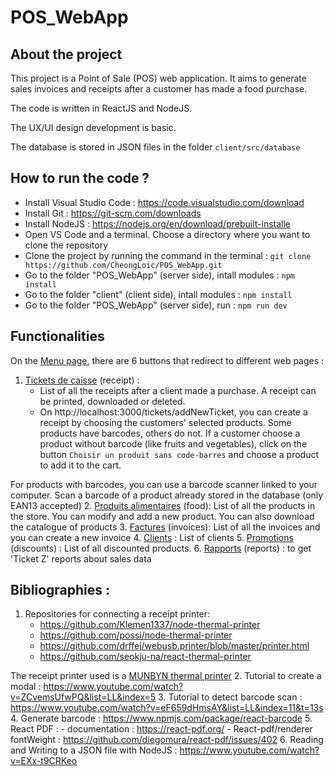 # POS_WebApp

## About the project
This project is a Point of Sale (POS) web application. 
It aims to generate sales invoices and receipts after a customer has made a food purchase.

The code is written in ReactJS and NodeJS.

The UX/UI design development is basic.

The database is stored in JSON files in the folder `client/src/database` 

## How to run the code ? 
- Install Visual Studio Code : https://code.visualstudio.com/download
- Install Git : https://git-scm.com/downloads
- Install NodeJS : https://nodejs.org/en/download/prebuilt-installe
- Open VS Code and a terminal. Choose a directory where you want to clone the repository
- Clone the project by running the command in the terminal  :  `git clone https://github.com/CheongLoic/POS_WebApp.git`
- Go to the folder "POS_WebApp" (server side), intall modules :  `npm install`
- Go to the folder "client" (client side), intall modules :  `npm install`
- Go to the folder "POS_WebApp" (server side), run :  `npm run dev`


## Functionalities
On the [Menu page](http://localhost:3000/), there are 6 buttons that redirect to different web pages : 
1. [Tickets de caisse](http://localhost:3000/tickets) (receipt) : 
    - List of all the receipts after a client made a purchase. A receipt can be printed, downloaded or deleted.
    - On http://localhost:3000/tickets/addNewTicket, you can create a receipt by choosing the customers' selected products. 
Some products have barcodes, others do not. If a customer choose a product without barcode (like fruits and vegetables), click on the button `Choisir un produit sans code-barres` and choose a product to add it to the cart.

For products with barcodes, you can use a barcode scanner linked to your computer. Scan a barcode of a product already stored in the database (only EAN13 accepted)
2. [Produits alimentaires](http://localhost:3000/products) (food): List of all the products in the store. You can modify and add a new product. You can also download the catalogue of products
3. [Factures](http://localhost:3000/invoices) (invoices): List of all the invoices and you can create a new invoice
4. [Clients](http://localhost:3000/customers) : List of clients
5. [Promotions](http://localhost:3000/discounts) (discounts) : List of all discounted products. 
6. [Rapports](http://localhost:3000/reports) (reports) : to get 'Ticket Z' reports about sales data



## Bibliographies :
1. Repositories for connecting a receipt printer: 
    - https://github.com/Klemen1337/node-thermal-printer
    - https://github.com/possi/node-thermal-printer
    - https://github.com/drffej/webusb.printer/blob/master/printer.html
    - https://github.com/seokju-na/react-thermal-printer

The receipt printer used is a [MUNBYN thermal printer](https://www.amazon.fr/MUNBYN-Imprimante-imprimante-Compatible-Chromebook/dp/B0BRZ4VZD1/ref=asc_df_B0BRZ4VZD1/?tag=googshopfr-21&linkCode=df0&hvadid=701511052694&hvpos=&hvnetw=g&hvrand=8971795484163040522&hvpone=&hvptwo=&hvqmt=&hvdev=c&hvdvcmdl=&hvlocint=&hvlocphy=9197924&hvtargid=pla-2010043139937&psc=1&mcid=9d0d9ef375ec3bf5b55d4de354faf80d&gad_source=1) 
2. Tutorial to create a modal : https://www.youtube.com/watch?v=ZCvemsUfwPQ&list=LL&index=5
3. Tutorial to detect barcode scan : https://www.youtube.com/watch?v=eF659dHmsAY&list=LL&index=11&t=13s
4. Generate barcode :  https://www.npmjs.com/package/react-barcode
5. React PDF : 
    - documentation : https://react-pdf.org/
    - React-pdf/renderer fontWeight : https://github.com/diegomura/react-pdf/issues/402
6. Reading and Writing to a JSON file with NodeJS :  https://www.youtube.com/watch?v=EXx-t9CRKeo


<!----


//Loi française sur l'obligation sur les systèmes et logiciels  de caisse:
//https://bofip.impots.gouv.fr/bofip/10691-PGP.html/identifiant=BOI-TVA-DECLA-30-10-30-20210519


// Buffer issue :
//https://stackoverflow.com/questions/61631937/cant-resolve-buffer-in-c-portal-node-modules-string-decoder-node-modules-s
//Run the command : 'npm install buffer --save'

// To resolve "Module not found: Error: Can't resolve 'net' in 'C:\Users\LOL\Desktop\caisse\src'" :
//https://stackoverflow.com/questions/54275069/module-not-found-error-cant-resolve-net-in-node-modules-stompjs-lib
//Run the command 'npm i net -S'

//https://stackoverflow.com/questions/70007274/what-is-must-be-handling-a-user-gesture-to-show-a-permission-request-errror-m


To solve 'X.ps1 cannot be loaded because running scripts is disabled on this system'
https://bobbyhadz.com/blog/yarn-cannot-be-loaded-running-scripts-disabled
- pour avoir la liste des policy : `Get-ExecutionPolicy -List`
- `Set-ExecutionPolicy -ExecutionPolicy RemoteSigned`

https://github.com/theallmightyjohnmanning/electron-express/blob/master/main.js


kill servers :
https://levelup.gitconnected.com/how-to-kill-server-when-seeing-eaddrinuse-address-already-in-use-16c4c4d7fe5d


--->

